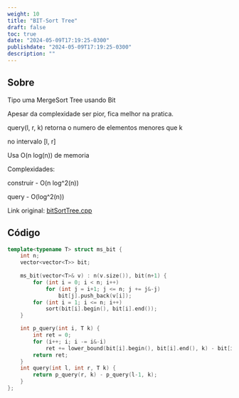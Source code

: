 ```yaml
---
weight: 10
title: "BIT-Sort Tree"
draft: false
toc: true
date: "2024-05-09T17:19:25-0300"
publishdate: "2024-05-09T17:19:25-0300"
description: ""
---
```


## Sobre
 Tipo uma MergeSort Tree usando Bit

 Apesar da complexidade ser pior, fica melhor na pratica.



 query(l, r, k) retorna o numero de elementos menores que k 

 no intervalo [l, r]



 Usa O(n log(n)) de memoria



 Complexidades:

 construir - O(n log^2(n)) 

 query - O(log^2(n)) 



Link original: [bitSortTree.cpp](https://github.com/brunomaletta/Biblioteca/tree/master/Codigo/Estruturas/bitSortTree.cpp)

## Código
```cpp
template<typename T> struct ms_bit {
    int n;
    vector<vector<T>> bit;
  
    ms_bit(vector<T>& v) : n(v.size()), bit(n+1) {
        for (int i = 0; i < n; i++)
            for (int j = i+1; j <= n; j += j&-j)
                bit[j].push_back(v[i]);
        for (int i = 1; i <= n; i++)
            sort(bit[i].begin(), bit[i].end());
    }

    int p_query(int i, T k) {
        int ret = 0;
        for (i++; i; i -= i&-i)
            ret += lower_bound(bit[i].begin(), bit[i].end(), k) - bit[i].begin();
        return ret;
    }
    int query(int l, int r, T k) {
        return p_query(r, k) - p_query(l-1, k);
    }
};
```
